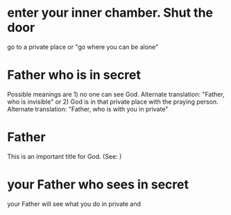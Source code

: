 
# enter your inner chamber. Shut the door
go to a private place or "go where you can be alone"

# Father who is in secret
Possible meanings are 1) no one can see God. Alternate translation: "Father, who is invisible" or 2) God is in that private place with the praying person. Alternate translation: "Father, who is with you in private"

# Father
This is an important title for God. (See: )

# your Father who sees in secret
your Father will see what you do in private and